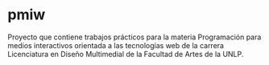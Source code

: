 # pmiw
Proyecto que contiene trabajos prácticos para la materia Programación para medios interactivos orientada a las tecnologías web de la carrera Licenciatura en Diseño Multimedial de la Facultad de Artes de la UNLP.
